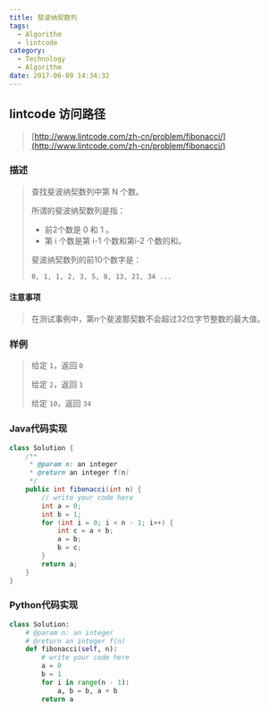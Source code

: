 ```yaml
---
title: 斐波纳契数列
tags:
  - Algorithm
  - lintcode
category:
  - Technology
  - Algorithm
date: 2017-06-09 14:34:32
---
```



## lintcode 访问路径

> [http://www.lintcode.com/zh-cn/problem/fibonacci/](http://www.lintcode.com/zh-cn/problem/fibonacci/)

### 描述

> 查找斐波纳契数列中第 N 个数。
> 
> 所谓的斐波纳契数列是指：
> 
> * 前2个数是 0 和 1 。
> * 第 i 个数是第 i-1 个数和第i-2 个数的和。
> 
> 斐波纳契数列的前10个数字是：
> 
> ``0, 1, 1, 2, 3, 5, 8, 13, 21, 34 ...``

#### 注意事项

> 在测试事例中，第n个斐波那契数不会超过32位字节整数的最大值。

### 样例

> 给定 `1`，返回 `0`
>
> 给定 `2`，返回 `1`
>
> 给定 `10`，返回 `34`

<!-- more -->

### Java代码实现

```java
class Solution {
    /**
     * @param n: an integer
     * @return an integer f(n)
     */
    public int fibonacci(int n) {
        // write your code here
        int a = 0;
        int b = 1;
        for (int i = 0; i < n - 1; i++) {
            int c = a + b;
            a = b;
            b = c;
        }
        return a;
    }
}
```

### Python代码实现

```python
class Solution:
    # @param n: an integer
    # @return an integer f(n)
    def fibonacci(self, n):
        # write your code here
        a = 0
        b = 1
        for i in range(n - 1):
            a, b = b, a + b
        return a
```